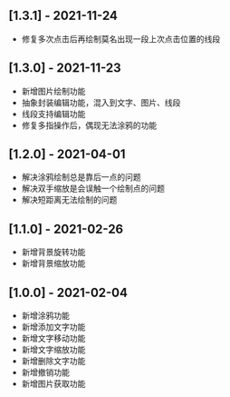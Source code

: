 ## [1.3.1] - 2021-11-24
- 修复多次点击后再绘制莫名出现一段上次点击位置的线段

## [1.3.0] - 2021-11-23
- 新增图片绘制功能
- 抽象封装编辑功能，混入到文字、图片、线段
- 线段支持编辑功能
- 修复多指操作后，偶现无法涂鸦的功能

## [1.2.0] - 2021-04-01
- 解决涂鸦绘制总是靠后一点的问题
- 解决双手缩放是会误触一个绘制点的问题
- 解决短距离无法绘制的问题

## [1.1.0] - 2021-02-26
- 新增背景旋转功能
- 新增背景缩放功能

## [1.0.0] - 2021-02-04
- 新增涂鸦功能
- 新增添加文字功能
- 新增文字移动功能
- 新增文字缩放功能
- 新增删除文字功能
- 新增撤销功能
- 新增图片获取功能
